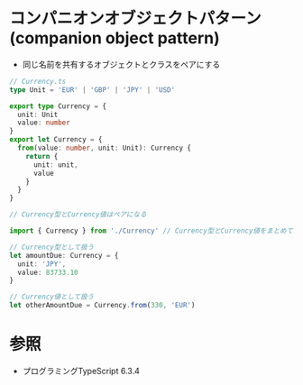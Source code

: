 # コンパニオンオブジェクトパターン (companion object pattern)
- 同じ名前を共有するオブジェクトとクラスをペアにする

```ts
// Currency.ts
type Unit = 'EUR' | 'GBP' | 'JPY' | 'USD'

export type Currency = {
  unit: Unit
  value: number
}
export let Currency = {
  from(value: number, unit: Unit): Currency {
    return {
      unit: unit,
      value
    }
  }
}

// Currency型とCurrency値はペアになる
```

```ts
import { Currency } from './Currency' // Currency型とCurrency値をまとめてimport

// Currency型として扱う
let amountDue: Currency = {
  unit: 'JPY',
  value: 83733.10
}

// Currency値として扱う
let otherAmountDue = Currency.from(330, 'EUR')
```

# 参照
- プログラミングTypeScript 6.3.4
